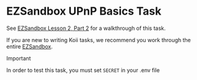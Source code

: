 # EZSandbox UPnP Basics Task

See [EZSandbox Lesson 2, Part 2](https://github.com/koii-network/ezsandbox/blob/main/Lesson%202/PartII.md) for a walkthrough of this task.

If you are new to writing Koii tasks, we recommend you work through the entire [EZSandbox](https://github.com/koii-network/ezsandbox/tree/main).

> [!IMPORTANT]
> In order to test this task, you must set `SECRET` in your .env file
